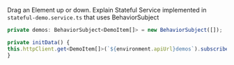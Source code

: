 Drag an Element up or down. Explain Stateful Service implemented in `stateful-demo.service.ts` that uses BehaviorSubject

```typescript
private demos: BehaviorSubject<DemoItem[]> = new BehaviorSubject([]);

private initData() {
this.httpClient.get<DemoItem[]>(`${environment.apiUrl}demos`).subscribe((data) => {this.demos.next(data);});
}
```